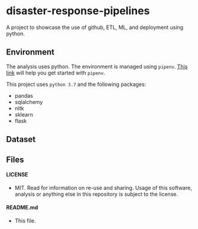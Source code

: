 # disaster-response-pipelines
A project to showcase the use of github, ETL, ML, and deployment using python.

## Environment
The analysis uses python. The environment is managed using `pipenv`. [This link](https://realpython.com/pipenv-guide/) will help you get started with `pipenv`.

This project uses `python 3.7` and the following packages:
- pandas
- sqlalchemy
- nltk
- sklearn
- flask

## Dataset

## Files

#### LICENSE
- MIT. Read for information on re-use and sharing. Usage of this software, analysis or anything else in this repository is subject to the license.

#### README.md
- This file.

